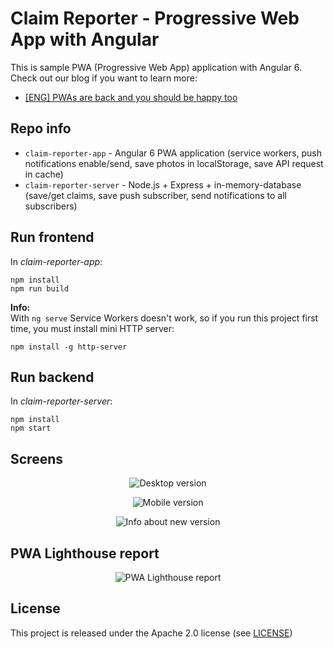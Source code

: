 # Claim Reporter - Progressive Web App with Angular

This is sample PWA (Progressive Web App) application with Angular 6. \
Check out our blog if you want to learn more:
- [[ENG] PWAs are back and you should be happy too](https://asc.altkom.pl/blog/pwas-back/)


## Repo info
* ```claim-reporter-app``` - Angular 6 PWA application (service workers, push notifications enable/send, save photos in localStorage, save API request in cache)
* ```claim-reporter-server``` - Node.js + Express + in-memory-database (save/get claims, save push subscriber, send notifications to all subscribers)

## Run frontend 
In _claim-reporter-app_:
```
npm install
npm run build
```
**Info:** \
With `ng serve` Service Workers doesn't work, so if you run this project first time, you must install mini HTTP server:
```
npm install -g http-server
```

## Run backend 
In _claim-reporter-server_:
```
npm install
npm start
```

## Screens
<p align="center">
    <img alt="Desktop version" src="https://raw.githubusercontent.com/asc-lab/claim-reporter/master/images/desktop_version.png" />
</p>
<p align="center">
    <img alt="Mobile version" src="https://raw.githubusercontent.com/asc-lab/claim-reporter/master/images/mobile_version.png" />
</p>
<p align="center">
    <img alt="Info about new version" src="https://raw.githubusercontent.com/asc-lab/claim-reporter/master/images/new_version.gif" />
</p>

## PWA Lighthouse report
<p align="center">
    <img alt="PWA Lighthouse report" src="https://raw.githubusercontent.com/asc-lab/claim-reporter/master/images/lighthouse_report.png" />
</p>


## License
This project is released under the Apache 2.0 license (see [LICENSE](LICENSE))